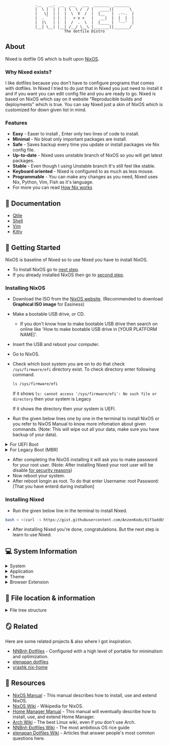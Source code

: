 <div align="center">

```
.__   __.  __  ___   ___  _______  _______  
|  \ |  | |  | \  \ /  / |   ____||       \ 
|   \|  | |  |  \  V  /  |  |__   |  .--.  |
|  . `  | |  |   > x <   |   __|  |  |  |  |
|  |\   | |  |  /  .  \  |  |____ |  '--'  |
|__| \__| |__| /__/ \__\ |_______||_______/ 
The dotfile Distro
```
</div>

<!--TODO:Add screenshrot-->

## About

Nixed is dotfile OS which is built upon [NixOS](https://nixos.org).

### Why Nixed exists?

I like dotfiles because you don't have to configure programs that comes with
dotfiles. In Nixed I tried to do just that in Nixed you just need to install it
and if you want you can edit config file and you are ready to go. Nixed is based
on NixOS which say on it website "Reproducible builds and deployments" which is
true. You can say Nixed just a skin of NixOS which is customized for down given
list in mind.

### Features
- **Easy** - Easer to install , Enter only two lines of code to install.
- **Minimal** - No bloat only important packages are install.
- **Safe** - Saves backup every time you update or install packages vie Nix
  config file.
- **Up-to-date** - Nixed uses unstable branch of NixOS so you will get latest
  packages.
- **Stable** - Even though I using Unstable branch It's still feel like stable.
- **Keyboard oriented** - Nixed is configured to as much as less mouse.
- **Programmable** - You can make any changes as you need, Nixed uses Nix,
  Python, Vim, Fish as it's language.
- For more you can read [How Nix works](https://nixos.org/guides/how-nix-works.html)

## 📄 Documentation

- [Qtile](qtile)
- [Shell](shell)
- [Vim](vim)
- [Kitty](kitty)

## 🏁 Getting Started
NixOS is baseline of Nixed so to use Nixed you have to install NixOS. 
- To Install NixOS go to [next step](#installing-nixos). 
- If you already installed NixOS then go to [second step](#installing-nixed).
  
### Installing NixOS
- Download the ISO from the [NixOS website](https://nixos.org/download.html#download-nixos).
  (Recommended to download **Graphical ISO image** for Easiness)
- Make a bootable USB drive, or CD.
  - If you don't know how to make bootable USB drive then search on online like
    'How to make bootable USB drive in [YOUR PLATFORM NAME]'.
- Insert the USB and reboot your computer.
- Go to NixOS.
- Check which boot system you are on to do that check `/sys/firmware/efi` directory
  exist. To check directory enter following command.
  ```bash
  ls /sys/firmware/efi
  ```
  If it shows `ls: cannot access '/sys/firmware/efi': No such file or directory` then
  your system is Legacy 
  
  If it shows the directory then your system is UEFI.
- Run the given below lines one by one in the terminal to install NixOS or you 
  refer to NixOS Manual to know more infomation about given commands. (Note: 
  This will wipe out all your data, make sure you have backup of your data).
  
<details>
<summary>For UEFI Boot</summary>

```bash
parted /dev/sda -- mklabel gpt
parted /dev/sda -- mkpart primary 512MiB -8GiB
parted /dev/sda -- mkpart primary linux-swap -8GiB 100%
parted /dev/sda -- mkpart ESP fat32 1MiB 512MiB
parted /dev/sda -- set 3 esp on
mkfs.ext4 -L nixos /dev/sda1
mkswap -L swap /dev/sda2
mkfs.fat -F 32 -n boot /dev/sda3
mount /dev/disk/by-label/nixos /mnt
mkdir -p /mnt/boot
mount /dev/disk/by-label/boot /mnt/boot
swapon /dev/sda2
nixos-generate-config --root /mnt
nixos-install
```
</details>

<details>
<summary>For Legacy Boot (MBR)</summary>

```bash
parted /dev/sda -- mklabel msdos
parted /dev/sda -- mkpart primary 1MiB -8GiB
parted /dev/sda -- mkpart primary linux-swap -8GiB 100%
mkfs.ext4 -L nixos /dev/sda1
mkswap -L swap /dev/sda2
mount /dev/disk/by-label/nixos /mnt
swapon /dev/sda2
nixos-generate-config --root /mnt
nixos-install
```
</details>

- After completing the NixOS installing it will ask you to make
  password for your root user. (Note: After installing Nixed your
  root user will be disable
  [for security reasons](https://superuser.com/a/666947))
- Now reboot your system.
- After reboot longin as root. To do that enter
  Username: root
  Password: [That you have enterd during installion]

### Installing Nixed

- Run the given below line in the terminal to install Nixed.
```bash
bash < <(curl -s https://gist.githubusercontent.com/AnzenKodo/61f3addb535d0eca4d935f6d4062b79d/raw/nixed-install.sh)
```
- After installing Nixed you're done, congratulations. But the next step is
  learn to use Nixed.

## 💻 System Information

<details>
<summary>System</summary>

- OS - [NixOS](nixos)
- Window Manger - [Qtile](qtile)
- Display Manager - [startx](https://github.com/AnzenKodo/nixed/blob/85bf498ca93001c94a2bbe0089406871e553a737/nixos/configuration.nix#L73)
- Audio Server - [PulseAudio](https://github.com/AnzenKodo/nixed/blob/85bf498ca93001c94a2bbe0089406871e553a737/nixos/configuration.nix#L97)
- Compositor - [picom](https://github.com/AnzenKodo/nixed/blob/7f61bb95c4ae67390f2706fbd4b91c364aae64c9/nixos/home.nix#L53-L60)
</details>

<details>
<summary>Application</summary>

- GUI
  - Browser - [Brave](###browser-extension)
  - Terminal - [kitty](kitty)
  - Text Editor - [Neovim](nvim)
   - Menu - [dmenu](https://github.com/AnzenKodo/nixed/blob/7f61bb95c4ae67390f2706fbd4b91c364aae64c9/qtile/variables/commands.py#L20)
   - Clipboard - [clipmenu](https://github.com/AnzenKodo/nixed/blob/7f61bb95c4ae67390f2706fbd4b91c364aae64c9/qtile/variables/commands.py#L21)
- CLI
  - Shell - [fish](fish)
  - VCS - [git](git.init)
  - Compositor - [picom](https://github.com/AnzenKodo/nixed/blob/85bf498ca93001c94a2bbe0089406871e553a737/nixos/home.nix#L49-L56)
  - Nigt Mode - [redshift](https://github.com/AnzenKodo/nixed/blob/85bf498ca93001c94a2bbe0089406871e553a737/nixos/home.nix#L59-L64)
  - cd - [zoxide](https://github.com/AnzenKodo/nixed/blob/7f61bb95c4ae67390f2706fbd4b91c364aae64c9/shell/profile.fish#L24-L26)
  - Download - [curl](https://github.com/AnzenKodo/nixed/blob/85bf498ca93001c94a2bbe0089406871e553a737/nixos/home.nix#L83)
</details>

<details>
<summary>Theme</summary>

- Font - [Punk Mono](https://github.com/AnzenKodo/punk-mono)
- Cursor - [Capitaine Cursors](https://github.com/AnzenKodo/nixed/blob/85bf498ca93001c94a2bbe0089406871e553a737/nixos/home.nix#L108-L111)
- Icon - [Papirus-Dark](https://github.com/AnzenKodo/nixed/blob/85bf498ca93001c94a2bbe0089406871e553a737/nixos/home.nix#L121-L124)
</details>

<details>
<summary>Browser Extension</summary>

Note: Browser extension you have to install on your own. Extension doesn't come
preinstall. (If you know any method to make extension preinstall please start a
[Issue](https://github.com/AnzenKodo/nixed/issues/new?assignees=&labels=&template=feature_request.md&title=))
- Vim Mode - [Vimium](https://github.com/philc/vimium)
- Display size of each file, Download link and Copy file contents directly
  to the clipboard - [Enhanced GitHub](https://github.com/softvar/enhanced-github)
</details>

## 📁 File location & information

<details>
<summary>File tree structure</summary>

```bash
~/.config/nixed
    ├── nixos
    │   ├── configuration.nix       # Main NixOS configuration
    │   └── home.nix                # Home Manger configuration
    ├── qtile
    │   ├── autostart.sh            # Stat application when Qtile starts
    │   ├── config.py               # Start this file with `qtile -c "~/.config/nixed/qtile/config.py"
    │   ├── modules
    │   │   ├── advance.py
    │   │   ├── floating_layout.py  # Sets window float
    │   │   ├── hooks.py
    │   │   ├── layout.py
    │   │   ├── screen.py
    │   │   └── shortcuts.py        # Keyboard shortcuts
    │   └── variables
    │       ├── commands.py         # Commands to variable
    │       └── style.py            # Stylesheet
    ├── shell
    │   ├── alias                   # Set alias
    │   ├── export.fish             # Set environment variables
    │   ├── profile.fish            # Source to `~/.config/fish/conf.d`
    │   └── prompt.fish             # Fish prompt
    └── vim
    │   ├── init.vim                # Source to `~/.config/nvim/init.vim`
    │   ├── plugins.vim             # Plugins & there's keyboard shortcuts
    │   ├── shortcuts.vim           # Keyboard shrotcuts
    │   └── en.utf-8.add            # Spellcheck whitelist
    ├── git.init                    # Git configuration hard link to `~/.config/git/config`
    └── npmrc                       # Npm configuration hard link to `~/.config/npm/npmrc`
```
</details>

## 🪞 Related
Here are some related projects & also where I got inspiration.
- [NNBnh Đotfiles](https://github.com/NNBnh/dots) - Configured with a high
  level of portable for minimalism and optimization.
- [elenapan dotfiles](https://github.com/elenapan/dotfiles)
- [yrashk nix-home](https://github.com/yrashk/nix-home)

## 🔖 Resources
- [NixOS Manual](https://nixos.org/manual/nixos/stable) - This manual describes
  how to install, use and extend NixOS.
- [NixOS Wiki](https://nixos.wiki) - Wikipedia for NixOS.
- [Home Manager Manual](https://rycee.gitlab.io/home-manager/options.html) -
  This manual will eventually describe how to install, use, and extend Home
  Manager.
- [Arch Wiki](https://wiki.archlinux.org/) - The best Linux wiki, even if you
  don't use Arch.
- [NNBnh Đotfiles Wiki](https://github.com/NNBnh/dots/wiki) - The most
  ambitious OS rice guide
- [elenapan Dotfiles Wiki](https://github.com/elenapan/dotfiles/wiki) -
  Articles that answer people's most common questions here.
